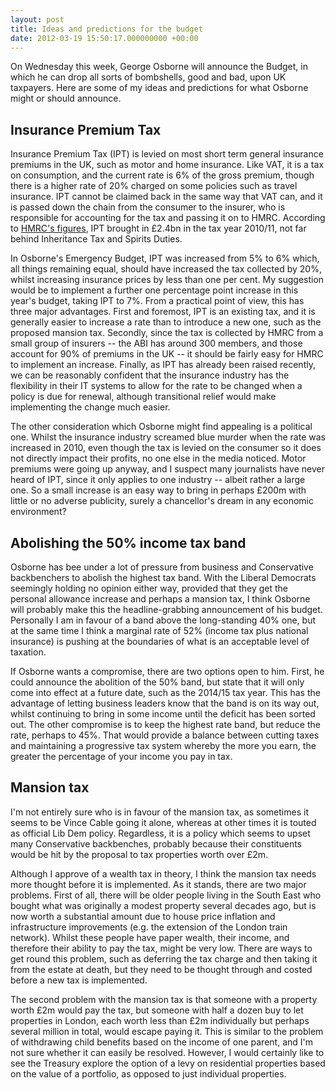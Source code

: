 ```yaml
---
layout: post
title: Ideas and predictions for the budget
date: 2012-03-19 15:50:17.000000000 +00:00
---
```


On Wednesday this week, George Osborne will announce the Budget, in which he can drop all sorts of bombshells, good and bad, upon UK taxpayers. Here are some of my ideas and predictions for what Osborne might or should announce.

## Insurance Premium Tax

Insurance Premium Tax (IPT) is levied on most short term general insurance premiums in the UK, such as motor and home insurance. Like VAT, it is a tax on consumption, and the current rate is 6% of the gross premium, though there is a higher rate of 20% charged on some policies such as travel insurance. IPT cannot be claimed back in the same way that VAT can, and it is passed down the chain from the consumer to the insurer, who is responsible for accounting for the tax and passing it on to HMRC. According to [HMRC's figures](http://www.hmrc.gov.uk/stats/tax_receipts/menu.htm), IPT brought in £2.4bn in the tax year 2010/11, not far behind Inheritance Tax and Spirits Duties.

In Osborne's Emergency Budget, IPT was increased from 5% to 6% which, all things remaining equal, should have increased the tax collected by 20%, whilst increasing insurance prices by less than one per cent. My suggestion would be to implement a further one percentage point increase in this year's budget, taking IPT to 7%. From a practical point of view, this has three major advantages. First and foremost, IPT is an existing tax, and it is generally easier to increase a rate than to introduce a new one, such as the proposed mansion tax. Secondly, since the tax is collected by HMRC from a small group of insurers -- the ABI has around 300 members, and those account for 90% of premiums in the UK -- it should be fairly easy for HMRC to implement an increase. Finally, as IPT has already been raised recently, we can be reasonably confident that the insurance industry has the flexibility in their IT systems to allow for the rate to be changed when a policy is due for renewal, although transitional relief would make implementing the change much easier.

The other consideration which Osborne might find appealing is a political one. Whilst the insurance industry screamed blue murder when the rate was increased in 2010, even though the tax is levied on the consumer so it does not directly impact their profits, no one else in the media noticed. Motor premiums were going up anyway, and I suspect many journalists have never heard of IPT, since it only applies to one industry -- albeit rather a large one. So a small increase is an easy way to bring in perhaps £200m with little or no adverse publicity, surely a chancellor's dream in any economic environment?

## Abolishing the 50% income tax band

Osborne has bee under a lot of pressure from business and Conservative backbenchers to abolish the highest tax band. With the Liberal Democrats seemingly holding no opinion either way, provided that they get the personal allowance increase and perhaps a mansion tax, I think Osborne will probably make this the headline-grabbing announcement of his budget. Personally I am in favour of a band above the long-standing 40% one, but at the same time I think a marginal rate of 52% (income tax plus national insurance) is pushing at the boundaries of what is an acceptable level of taxation.

If Osborne wants a compromise, there are two options open to him. First, he could announce the abolition of the 50% band, but state that it will only come into effect at a future date, such as the 2014/15 tax year. This has the advantage of letting business leaders know that the band is on its way out, whilst continuing to bring in some income until the deficit has been sorted out. The other compromise is to keep the highest rate band, but reduce the rate, perhaps to 45%. That would provide a balance between cutting taxes and maintaining a progressive tax system whereby the more you earn, the greater the percentage of your income you pay in tax.

## Mansion tax

I'm not entirely sure who is in favour of the mansion tax, as sometimes it seems to be Vince Cable going it alone, whereas at other times it is touted as official Lib Dem policy. Regardless, it is a policy which seems to upset many Conservative backbenches, probably because their constituents would be hit by the proposal to tax properties worth over £2m.

Although I approve of a wealth tax in theory, I think the mansion tax needs more thought before it is implemented. As it stands, there are two major problems. First of all, there will be older people living in the South East who bought what was originally a modest property several decades ago, but is now worth a substantial amount due to house price inflation and infrastructure improvements (e.g. the extension of the London train network). Whilst these people have paper wealth, their income, and therefore their ability to pay the tax, might be very low. There are ways to get round this problem, such as deferring the tax charge and then taking it from the estate at death, but they need to be thought through and costed before a new tax is implemented.

The second problem with the mansion tax is that someone with a property worth £2m would pay the tax, but someone with half a dozen buy to let properties in London, each worth less than £2m individually but perhaps several million in total, would escape paying it. This is similar to the problem of withdrawing child benefits based on the income of one parent, and I'm not sure whether it can easily be resolved. However, I would certainly like to see the Treasury explore the option of a levy on residential properties based on the value of a portfolio, as opposed to just individual properties.

